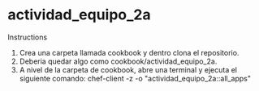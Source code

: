 # actividad_equipo_2a

Instructions

1. Crea una carpeta llamada cookbook y dentro clona el repositorio.
2. Deberia quedar algo como cookbook/actividad_equipo_2a.
3. A nivel de la carpeta de cookbook, abre una terminal y ejecuta el siguiente comando: chef-client -z -o "actividad_equipo_2a::all_apps"

